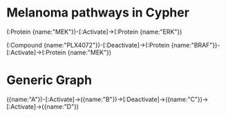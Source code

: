 # Melanoma pathways in Cypher

(:Protein {name:"MEK"})-[:Activate]->(:Protein {name:"ERK"})

(:Compound {name:"PLX4072"})-[:Deactivate]->(:Protein {name:"BRAF"})-[:Activate]->(:Protein {name:"MEK"})

# Generic Graph

({name:"A"})-[:Activate]->({name:"B"})->[:Deactivate]->({name:"C"})->[:Activate]->({name:"D"})

